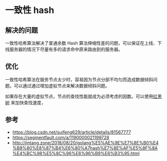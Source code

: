 # 一致性 hash

## 解决的问题

一致性哈希算法解决了普通余数 Hash 算法伸缩性差的问题，可以保证在上线、下线服务器的情况下尽量有多的请求命中原来路由到的服务器。

## 优化

一致性哈希算法在服务节点太少时，容易因为节点分部不均匀而造成数据倾斜问题。可以通过通过增加虚拟节点来解决数据倾斜问题。

如果存在大量的虚拟节点，节点的查找性能就成为必须考虑的因数。可以使用[红黑树](https://xiaozhuanlan.com/topic/1248367905) 来加快查找速度，

## 参考

+ https://blog.csdn.net/suifeng629/article/details/81567777
+ https://segmentfault.com/a/1190000021199728
+ http://jintang.zone/2018/08/20/golang%E5%AE%9E%E7%8E%B0%E4%B8%80%E8%87%B4%E6%80%A7hash%E7%8E%AF%E5%8F%8A%E4%BC%98%E5%8C%96%E6%96%B9%E6%B3%95.html


